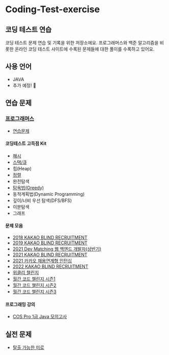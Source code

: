 # Coding-Test-exercise

## 코딩 테스트 연습

코딩 테스트 문제 연습 및 기록을 위한 저장소에요. 프로그래머스와 백준 알고리즘을 비롯한 온라인 코딩 테스트 사이트에 수록된 문제들에 대한 풀이를 수록하고 있어요.

## 사용 언어

- JAVA
- 추가 예정! 🥸

## 연습 문제

### [프로그래머스](./exercise/Programmers)

- [연습문제](./exercise/Programmers/연습문제)

#### 코딩테스트 고득점 Kit

- [해시](./exercise/Programmers/코딩테스트-고득점-Kit/Hash)
- [스택/큐](./exercise/Programmers/코딩테스트-고득점-Kit/StackNQueue)
- 힙(Heap)
- [정렬](./exercise/Programmers/코딩테스트-고득점-Kit/Sort)
- 완전탐색
- [탐욕법(Greedy)](./exercise/Programmers/코딩테스트-고득점-Kit/Greedy)
- 동적계획법(Dynamic Programming)
- 깊이/너비 우선 탐색(DFS/BFS)
- 이분탐색
- 그래프

#### 문제 모음

- [2018 KAKAO BLIND RECRUITMENT](./exercise/Programmers/문제-모음/2018-KAKAO-BLIND-RECRUITMENT)
- [2019 KAKAO BLIND RECRUITMENT](./exercise/Programmers/문제-모음/2019-KAKAO-BLIND-RECRUITMENT)
- [2021 Dev Matching 웹 백엔드 개발자(상반기)](<./exercise/Programmers/문제-모음/2021-Dev-Matching-웹-백엔드-개발자(상반기)>)
- [2021 KAKAO BLIND RECRUITMENT](./exercise/Programmers/문제-모음/2021-KAKAO-BLIND-RECRUITMENT)
- [2021 카카오 채용연계형 인턴십](./exercise/Programmers/문제-모음/2021-카카오-채용연계형-인턴십)
- [2022 KAKAO BLIND RECRUITMENT](./exercise/Programmers/문제-모음/2022-KAKAO-BLIND-RECRUITMENT)
- [위클리 챌린지](./exercise/Programmers/문제-모음/Weekly-Challenge)
- [월간 코드 챌린지 시즌1](./exercise/Programmers/문제-모음/월간-코드-챌린지-시즌1)
- [월간 코드 챌린지 시즌2](./exercise/Programmers/문제-모음/월간-코드-챌린지-시즌2)
- [월간 코드 챌린지 시즌3](./exercise/Programmers/문제-모음/월간-코드-챌린지-시즌3)

#### 프로그래밍 강의

- [COS Pro 1급 Java 모의고사](./exercise/프로그래밍-강의/COS-Pro-Grade-1-Java-Mock-Test)

## 실전 문제

- [탈출 가능한 미로](./[problem/an_escapeable_maze)
